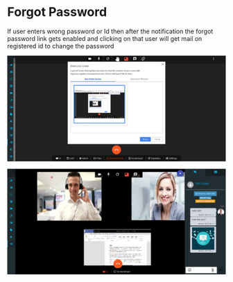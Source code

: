 # Forgot Password

If user enters wrong password or Id then after the notification the forgot password link gets enabled and clicking on that user will get mail on registered id to change the password

![](../.gitbook/assets/image%20%28219%29.png)

![](../.gitbook/assets/image%20%28231%29.png)





